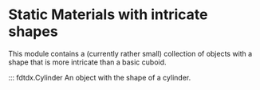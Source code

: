 # Static Materials with intricate shapes
This module contains a (currently rather small) collection of objects with a shape that is more intricate than a basic cuboid.

::: fdtdx.Cylinder
An object with the shape of a cylinder.
